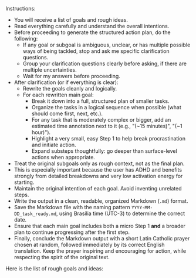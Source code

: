 Instructions:

- You will receive a list of goals and rough ideas.
- Read everything carefully and understand the overall intentions.
- Before proceeding to generate the structured action plan, do the following:
  - If any goal or subgoal is ambiguous, unclear, or has multiple possible ways of being tackled, stop and ask me specific clarification questions.
  - Group your clarification questions clearly before asking, if there are multiple uncertainties.
  - Wait for my answers before proceeding.
- After clarification (or if everything is clear):
  - Rewrite the goals cleanly and logically.
  - For each rewritten main goal:
    - Break it down into a full, structured plan of smaller tasks.
    - Organize the tasks in a logical sequence when possible (what should come first, next, etc.).
    - For any task that is moderately complex or bigger, add an estimated time annotation next to it (e.g., "(~15 minutes)", "(~1 hour)").
    - Highlight a very small, easy Step 1 to help break procrastination and initiate action.
    - Expand substeps thoughtfully: go deeper than surface-level actions when appropriate.
- Treat the original subgoals only as rough context, not as the final plan.
- This is especially important because the user has ADHD and benefits strongly from detailed breakdowns and very low activation energy for starting.
- Maintain the original intention of each goal. Avoid inventing unrelated steps.
- Write the output in a clean, readable, organized Markdown (`.md`) format.
- Save the Markdown file with the naming pattern `YYYY-MM-DD_task_ready.md`, using Brasília time (UTC-3) to determine the correct date.
- Ensure that each main goal includes both a micro Step 1 **and** a broader plan to continue progressing after the first step.
- Finally, conclude the Markdown output with a short Latin Catholic prayer chosen at random, followed immediately by its correct English translation. Keep the prayer inspiring and encouraging for action, while respecting the spirit of the original text.

Here is the list of rough goals and ideas:

